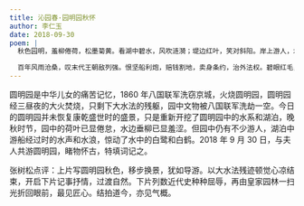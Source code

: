 ```yaml
---
title: 沁园春·园明园秋怀
author: 李仁玉
date: 2018-09-30
poem: |
  秋色园明，羞柳倦荷，松墨菊黄。看湖中碧水，风吹涟漪；堤边红叶，笑对斜阳。岸上游人，水中画舫，惊起鹭鹤奔碧苍。园尽处，见断残水法，顿觉心凉！

  百年风雨沧桑，叹末代王朝敌列强。恨坚船利炮，赔钱割地，卖身条约，治外法权。碧眼红毛，洗窃京城，火烧皇园一扫光。俱往矣，我长城铁铸，何惧天狼！
---
```


圆明园是中华儿女的痛苦记忆，1860 年八国联军洗窃京城，火烧圆明园，圆明园经三昼夜的大火焚烧，只剩下大水法的残躯，园中文物被八国联军洗劫一空。今日的圆明园并未恢复康乾盛世时的盛景，只是重新开挖了圆明园中的水系和湖泊，晚秋时节，园中的荷叶已显倦怠，水边垂柳已显羞涩。但园中仍有不少游人，湖泊中游船经过时的水声和水浪，惊动了水中的白鹭和白鹤。2018 年 9 月 30 日，与夫人共游圆明园，睹物怀古，特填词记之。

张树松点评：上片写圆明园秋色，移步换景，犹如导游。以大水法残迹顿觉心凉结束，开启下片记事抒情，过渡自然。下片列数近代史种种屈辱，再由皇家园林一扫光折回眼前，最见匠心。结拍道今，亦见气概。
